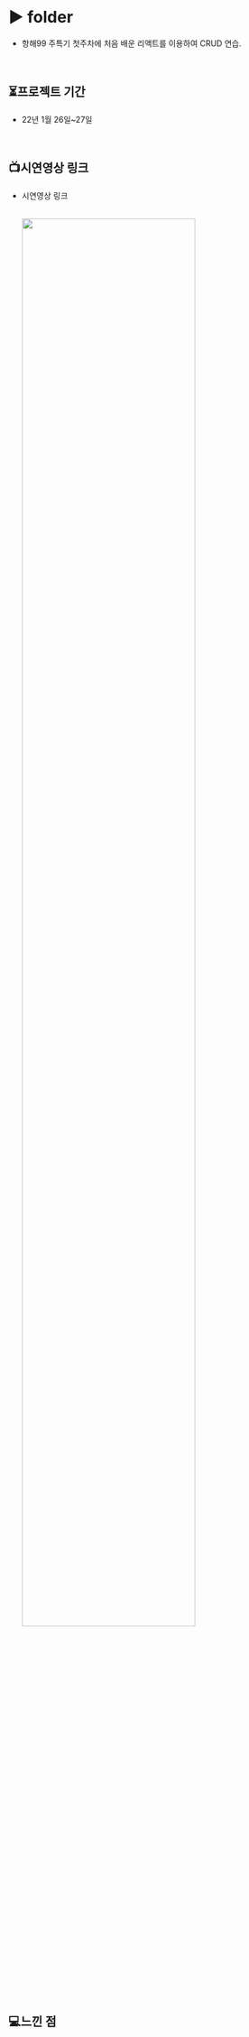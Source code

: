 



<br>

#  ▶ folder

+ 항해99 주특기 첫주차에 처음 배운 리액트를 이용하여 CRUD 연습.


<br>

## ⏳프로젝트 기간
- 22년 1월 26일~27일

<br>


## 📺시연영상 링크

- 시연영상 링크

   <br ><img width="80%" src="https://ifh.cc/g/F00TLm.gif"/>


<br>

## 💻느낀 점


